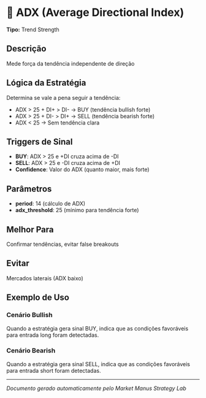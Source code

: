 # 🎯 ADX (Average Directional Index)

**Tipo:** Trend Strength

## Descrição
Mede força da tendência independente de direção

## Lógica da Estratégia

Determina se vale a pena seguir a tendência:
- ADX > 25 + DI+ > DI- → BUY (tendência bullish forte)
- ADX > 25 + DI- > DI+ → SELL (tendência bearish forte)
- ADX < 25 → Sem tendência clara
                

## Triggers de Sinal

- **BUY**: ADX > 25 e +DI cruza acima de -DI
- **SELL**: ADX > 25 e -DI cruza acima de +DI
- **Confidence**: Valor do ADX (quanto maior, mais forte)

## Parâmetros

- **period**: 14 (cálculo de ADX)
- **adx_threshold**: 25 (mínimo para tendência forte)

## Melhor Para
Confirmar tendências, evitar false breakouts

## Evitar
Mercados laterais (ADX baixo)

## Exemplo de Uso

### Cenário Bullish
Quando a estratégia gera sinal BUY, indica que as condições favoráveis para entrada long foram detectadas.

### Cenário Bearish
Quando a estratégia gera sinal SELL, indica que as condições favoráveis para entrada short foram detectadas.

---
*Documento gerado automaticamente pelo Market Manus Strategy Lab*
